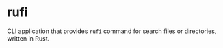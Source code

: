 # rufi
CLI application that provides `rufi` command for search files or directories, written in Rust.
